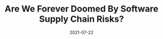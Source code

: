 ---
date: 2021-07-22
tags: post
name: Cyber Week
url: https://cw2021.b2b-wizard.com/expo
type: conference
title: Are We Forever Doomed By Software Supply Chain Risks?
slides_url:
recording_url: https://www.youtube.com/watch?v=x74sMCaZKbg&ab_channel=Snyk
city: Tel Aviv
country: Israel
country_code: IL
language: English
recognitions:
  twitter:
    - https://twitter.com/liran_tal/status/1417874639859109894
image_header: https://pbs.twimg.com/media/E61MqWJXoAMJdHM?format=jpg&name=4096x4096
images:
  - https://pbs.twimg.com/media/E61MqWJXoAMJdHM?format=jpg&name=4096x4096
---